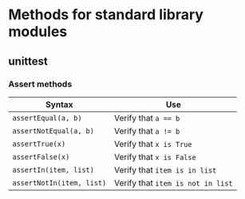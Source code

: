 # Methods for standard library modules

## unittest

### Assert methods
|    Syntax    |        Use       |
|--------------|------------------|
| `assertEqual(a, b)` | Verify that `a == b` |
| `assertNotEqual(a, b)` | Verify that `a != b` |
| `assertTrue(x)` | Verify that `x is True` |
| `assertFalse(x)` | Verify that `x is False` |
| `assertIn(item, list)` | Verify that `item is in list` |
| `assertNotIn(item, list)` | Verify that `item is not in list` |